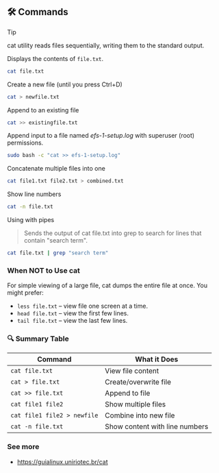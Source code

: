## 🛠️ Commands
> [!TIP]
> cat utility reads files sequentially, writing them to the standard output. 

Displays the contents of `file.txt`.
```zsh
cat file.txt
```

Create a new file (until you press Ctrl+D)
```zsh
cat > newfile.txt
```

Append to an existing file
```zsh
cat >> existingfile.txt
```

Append input to a file named *efs-1-setup.log* with superuser (root) permissions.
```zsh
sudo bash -c "cat >> efs-1-setup.log"
```

Concatenate multiple files into one
```zsh
cat file1.txt file2.txt > combined.txt
```

Show line numbers
```zsh
cat -n file.txt
```


Using with pipes
> Sends the output of cat file.txt into grep to search for lines that contain "search term".
```zsh
cat file.txt | grep "search term"
```

### When NOT to Use cat
For simple viewing of a large file, cat dumps the entire file at once. You might prefer:

- `less file.txt` – view file one screen at a time.
- `head file.txt` – view the first few lines.
- `tail file.txt` – view the last few lines.


### 🔍 Summary Table

| Command                     | What it Does                   |
| --------------------------- | ------------------------------ |
| `cat file.txt`              | View file content              |
| `cat > file.txt`            | Create/overwrite file          |
| `cat >> file.txt`           | Append to file                 |
| `cat file1 file2`           | Show multiple files            |
| `cat file1 file2 > newfile` | Combine into new file          |
| `cat -n file.txt`           | Show content with line numbers |

### See more
- https://guialinux.uniriotec.br/cat
